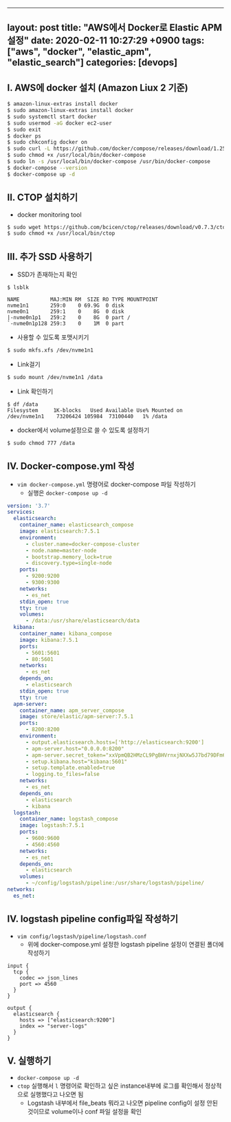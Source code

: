 -----
layout: post
title: "AWS에서 Docker로 Elastic APM 설정"
date: 2020-02-11 10:27:29 +0900
tags: ["aws", "docker", "elastic_apm", "elastic_search"]
categories: [devops]
-----

## I. AWS에 docker 설치 (Amazon Liux 2 기준) 

```bash
$ amazon-linux-extras install docker
$ sudo amazon-linux-extras install docker
$ sudo systemctl start docker
$ sudo usermod -aG docker ec2-user
$ sudo exit
$ docker ps
$ sudo chkconfig docker on
$ sudo curl -L https://github.com/docker/compose/releases/download/1.25.4/docker-compose-$(uname -s)-$(uname -m) -o /usr/local/bin/docker-compose
$ sudo chmod +x /usr/local/bin/docker-compose
$ sudo ln -s /usr/local/bin/docker-compose /usr/bin/docker-compose
$ docker-compose --version
$ docker-compose up -d
```

## II. CTOP 설치하기

- docker monitoring tool

```bash
$ sudo wget https://github.com/bcicen/ctop/releases/download/v0.7.3/ctop-0.7.3-linux-amd64 -O /usr/local/bin/ctop
$ sudo chmod +x /usr/local/bin/ctop
```

## III. 추가 SSD 사용하기

- SSD가 존재하는지 확인

```
$ lsblk

NAME          MAJ:MIN RM  SIZE RO TYPE MOUNTPOINT
nvme1n1       259:0    0 69.9G  0 disk
nvme0n1       259:1    0    8G  0 disk
|-nvme0n1p1   259:2    0    8G  0 part /
`-nvme0n1p128 259:3    0    1M  0 part
```

- 사용할 수 있도록 포맷시키기

```bash
$ sudo mkfs.xfs /dev/nvme1n1
```

- Link걸기

```bash
$ sudo mount /dev/nvme1n1 /data
```

- Link 확인하기

```
$ df /data
Filesystem     1K-blocks   Used Available Use% Mounted on
/dev/nvme1n1    73206424 105984  73100440   1% /data
```

- docker에서 volume설정으로 쓸 수 있도록 설정하기

```bash
$ sudo chmod 777 /data
```

## IV. Docker-compose.yml 작성

- `vim docker-compose.yml` 명령어로 docker-compose 파일 작성하기
  - 실행은 `docker-compose up -d`

```yaml
version: '3.7'
services:
  elasticsearch:
    container_name: elasticsearch_compose
    image: elasticsearch:7.5.1
    environment:
      - cluster.name=docker-compose-cluster
      - node.name=master-node
      - bootstrap.memory_lock=true
      - discovery.type=single-node
    ports:
      - 9200:9200
      - 9300:9300
    networks:
      - es_net
    stdin_open: true
    tty: true
    volumes:
      - /data:/usr/share/elasticsearch/data
  kibana:
    container_name: kibana_compose
    image: kibana:7.5.1
    ports:
      - 5601:5601
      - 80:5601
    networks:
      - es_net
    depends_on:
      - elasticsearch
    stdin_open: true
    tty: true
  apm-server:
    container_name: apm_server_compose
    image: store/elastic/apm-server:7.5.1
    ports:
      - 8200:8200
    environment:
      - output.elasticsearch.hosts=['http://elasticsearch:9200']
      - apm-server.host="0.0.0.0:8200"
      - apm-server.secret_token="xxVpmQB2HMzCL9PgBHVrnxjNXXw5J7bd79DFm6sjBJR5HPXDhcF8MSb3vv4bpg44"
      - setup.kibana.host="kibana:5601"
      - setup.template.enabled=true
      - logging.to_files=false
    networks:
      - es_net
    depends_on:
      - elasticsearch
      - kibana
  logstash:
    container_name: logstash_compose
    image: logstash:7.5.1
    ports:
      - 9600:9600
      - 4560:4560
    networks:
      - es_net
    depends_on:
      - elasticsearch
    volumes:
      - ~/config/logstash/pipeline:/usr/share/logstash/pipeline/
networks:
  es_net:
```



## IV. logstash pipeline config파일 작성하기

- `vim config/logstash/pipeline/logstash.conf`
  - 위에 docker-compose.yml 설정한 logstash pipeline 설정이 연결된 폴더에 작성하기

```
input {
  tcp {
    codec => json_lines
    port => 4560
  }
}

output {
  elasticsearch {
    hosts => ["elasticsearch:9200"]
    index => "server-logs"
  }
}
```

## V. 실행하기

- `docker-compose up -d`
- `ctop` 실행해서 `l` 명령어로 확인하고 싶은 instance내부에 로그를 확인해서 정상적으로 실행했다고 나오면 됨
  - Logstash 내부에서 file_beats 뭐라고 나오면 pipeline config이 설정 안된 것이므로 volume이나 conf 파일 설정을 확인

